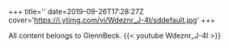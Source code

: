 +++
title=''
date=2019-09-26T17:28:27Z
cover='https://i.ytimg.com/vi/Wdeznr_J-4I/sddefault.jpg'
+++

All content belongs to GlennBeck.
{{< youtube Wdeznr_J-4I >}}
